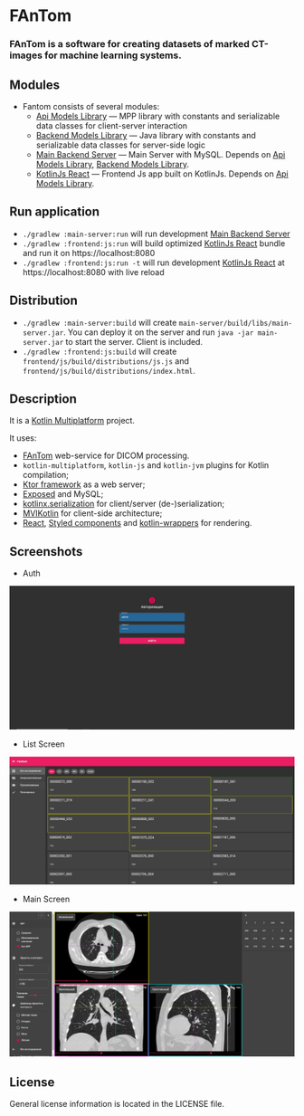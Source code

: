 # FAnTom

### FAnTom is a software for creating datasets of marked CT-images for machine learning systems.

## Modules

* Fantom consists of several modules:
  * [Api Models Library](api-models) &mdash; MPP library with constants and serializable data classes for client-server interaction
  * [Backend Models Library](api-models) &mdash; Java library with constants and serializable data classes for server-side logic
  * [Main Backend Server](main-server) &mdash; Main Server with MySQL. Depends on [Api Models Library](api-models), [Backend Models Library](api-models).
  * [KotlinJs React](frontend) &mdash; Frontend Js app built on KotlinJs. Depends on [Api Models Library](api-models).

## Run application

- `./gradlew :main-server:run` will run development [Main Backend Server](main-server)
- `./gradlew :frontend:js:run` will build optimized [KotlinJs React](frontend) bundle and run it on https://localhost:8080
- `./gradlew :frontend:js:run -t` will run development [KotlinJs React](frontend) at https://localhost:8080 with live reload
    
## Distribution

- `./gradlew :main-server:build` will create `main-server/build/libs/main-server.jar`. You can deploy it on the server and run `java -jar main-server.jar` to start the server. Client is included.
- `./gradlew :frontend:js:build` will create `frontend/js/build/distributions/js.js` and `frontend/js/build/distributions/index.html`.

## Description

It is a [Kotlin Multiplatform](https://kotlinlang.org/docs/reference/multiplatform.html) project.

It uses:
- [FAnTom](https://github.com/Center-of-Diagnostics-and-Telemedicine/FAnTom) web-service for DICOM processing.
- `kotlin-multiplatform`, `kotlin-js` and `kotlin-jvm` plugins for Kotlin compilation;
- [Ktor framework](https://ktor.io) as a web server;
- [Exposed](https://github.com/JetBrains/Exposed) and MySQL;
- [kotlinx.serialization](https://github.com/Kotlin/kotlinx.serialization) for client/server (de-)serialization;
- [MVIKotlin](https://github.com/arkivanov/MVIKotlin) for client-side architecture;
- [React](https://reactjs.org), [Styled components](https://www.styled-components.com) and [kotlin-wrappers](https://github.com/JetBrains/kotlin-wrappers) for rendering.

## Screenshots

* Auth

![Auth](media/auth.jpg)

* List Screen

![List Screen](media/list.png)

* Main Screen

![Main Screen](media/ct_mark_right.png)

## License

General license information is located in the LICENSE file.